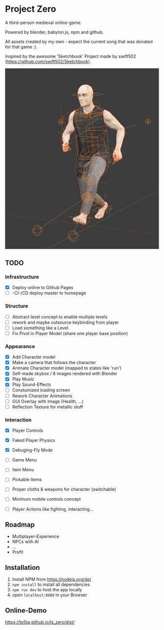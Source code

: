 # Project Zero

A third-person medieval online-game.

Powered by blender, babylon.js, npm and github.

All assets created by my own - expect the current song that was donated for that game :).

Inspired by the awesome 'Sketchbook' Project made by swift502 (https://github.com/swift502/Sketchbook).

![Promo](promo2.PNG)

## TODO

### Infrastructure 
- [X] Deploy online to Github Pages
- [ ] -CI-/CD deploy master to homepage 

### Structure
- [ ] Abstract level concept to enable multiple levels
- [ ] rework and maybe outsource keybinding from player
- [ ] Load something like a Level
- [ ] Fix Pivot in Player Model (share one player base position)

### Appearance
- [X] Add Character model
- [x] Make a camera that follows the character
- [X] Animate Character model (mapped to states like 'run')
- [X] Self-made skybox / 6 images rendered with Blender
- [x] Play Music
- [x] Play Sound-Effects
- [ ] Constumized loading screen
- [ ] Rework Character Animations
- [ ] GUI Overlay with Image (Health, ...)
- [ ] Reflection Texture for metallic stuff

### Interaction
- [x] Player Controls 
- [x] Faked Player Physics
- [x] Debuging-Fly Mode
- [ ] Game Menu
- [ ] Item Menu
- [ ] Pickable Items 
- [ ] Proper cloths & weapons for character (switchable)
- [ ] Minimum mobile controls concept
- [ ] Player Actions like fighting, interacting...


## Roadmap
- Multiplayer-Experience
- NPCs with AI
- ...
- Profit

## Installation

1. Install NPM from https://nodejs.org/de/
2. `npm install` to install all dependencies
3. `npm run dev` to host the app locally
4. open `localhost:8080` in your Browser

## Online-Demo

https://to5ta.github.io/js_zero/dist/